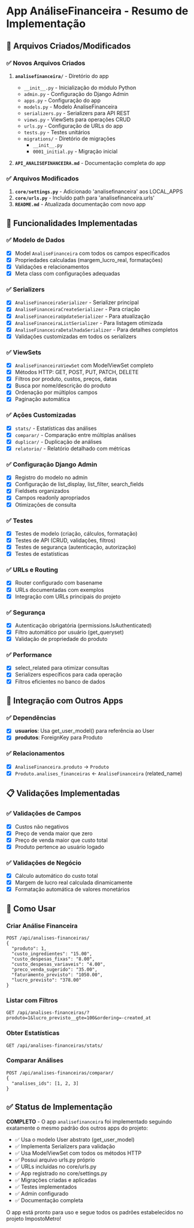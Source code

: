 # App AnáliseFinanceira - Resumo de Implementação

## 📂 Arquivos Criados/Modificados

### ✅ Novos Arquivos Criados

1. **`analisefinanceira/`** - Diretório do app
   - `__init__.py` - Inicialização do módulo Python
   - `admin.py` - Configuração do Django Admin
   - `apps.py` - Configuração do app
   - `models.py` - Modelo AnaliseFinanceira
   - `serializers.py` - Serializers para API REST
   - `views.py` - ViewSets para operações CRUD
   - `urls.py` - Configuração de URLs do app
   - `tests.py` - Testes unitários
   - `migrations/` - Diretório de migrações
     - `__init__.py`
     - `0001_initial.py` - Migração inicial

2. **`API_ANALISEFINANCEIRA.md`** - Documentação completa do app

### ✅ Arquivos Modificados

1. **`core/settings.py`** - Adicionado 'analisefinanceira' aos LOCAL_APPS
2. **`core/urls.py`** - Incluído path para 'analisefinanceira.urls'
3. **`README.md`** - Atualizada documentação com novo app

## 🎯 Funcionalidades Implementadas

### ✅ Modelo de Dados
- [x] Model `AnaliseFinanceira` com todos os campos especificados
- [x] Propriedades calculadas (margem_lucro_real, formatações)
- [x] Validações e relacionamentos
- [x] Meta class com configurações adequadas

### ✅ Serializers
- [x] `AnaliseFinanceiraSerializer` - Serializer principal
- [x] `AnaliseFinanceiraCreateSerializer` - Para criação
- [x] `AnaliseFinanceiraUpdateSerializer` - Para atualização
- [x] `AnaliseFinanceiraListSerializer` - Para listagem otimizada
- [x] `AnaliseFinanceiraDetalhadaSerializer` - Para detalhes completos
- [x] Validações customizadas em todos os serializers

### ✅ ViewSets
- [x] `AnaliseFinanceiraViewSet` com ModelViewSet completo
- [x] Métodos HTTP: GET, POST, PUT, PATCH, DELETE
- [x] Filtros por produto, custos, preços, datas
- [x] Busca por nome/descrição do produto
- [x] Ordenação por múltiplos campos
- [x] Paginação automática

### ✅ Ações Customizadas
- [x] `stats/` - Estatísticas das análises
- [x] `comparar/` - Comparação entre múltiplas análises
- [x] `duplicar/` - Duplicação de análises
- [x] `relatorio/` - Relatório detalhado com métricas

### ✅ Configuração Django Admin
- [x] Registro do modelo no admin
- [x] Configuração de list_display, list_filter, search_fields
- [x] Fieldsets organizados
- [x] Campos readonly apropriados
- [x] Otimizações de consulta

### ✅ Testes
- [x] Testes de modelo (criação, cálculos, formatação)
- [x] Testes de API (CRUD, validações, filtros)
- [x] Testes de segurança (autenticação, autorização)
- [x] Testes de estatísticas

### ✅ URLs e Routing
- [x] Router configurado com basename
- [x] URLs documentadas com exemplos
- [x] Integração com URLs principais do projeto

### ✅ Segurança
- [x] Autenticação obrigatória (permissions.IsAuthenticated)
- [x] Filtro automático por usuário (get_queryset)
- [x] Validação de propriedade do produto

### ✅ Performance
- [x] select_related para otimizar consultas
- [x] Serializers específicos para cada operação
- [x] Filtros eficientes no banco de dados

## 🔄 Integração com Outros Apps

### ✅ Dependências
- [x] **usuarios**: Usa get_user_model() para referência ao User
- [x] **produtos**: ForeignKey para Produto

### ✅ Relacionamentos
- [x] `AnaliseFinanceira.produto` → `Produto`
- [x] `Produto.analises_financeiras` ← `AnaliseFinanceira` (related_name)

## 📋 Validações Implementadas

### ✅ Validações de Campos
- [x] Custos não negativos
- [x] Preço de venda maior que zero
- [x] Preço de venda maior que custo total
- [x] Produto pertence ao usuário logado

### ✅ Validações de Negócio
- [x] Cálculo automático do custo total
- [x] Margem de lucro real calculada dinamicamente
- [x] Formatação automática de valores monetários

## 🚀 Como Usar

### Criar Análise Financeira
```http
POST /api/analises-financeiras/
{
  "produto": 1,
  "custo_ingredientes": "15.00",
  "custo_despesas_fixas": "8.00",
  "custo_despesas_variaveis": "4.00",
  "preco_venda_sugerido": "35.00",
  "faturamento_previsto": "1050.00",
  "lucro_previsto": "378.00"
}
```

### Listar com Filtros
```http
GET /api/analises-financeiras/?produto=1&lucro_previsto__gte=100&ordering=-created_at
```

### Obter Estatísticas
```http
GET /api/analises-financeiras/stats/
```

### Comparar Análises
```http
POST /api/analises-financeiras/comparar/
{
  "analises_ids": [1, 2, 3]
}
```

## ✅ Status de Implementação

**COMPLETO** - O app `analisefinanceira` foi implementado seguindo exatamente o mesmo padrão dos outros apps do projeto:

- ✅ Usa o modelo User abstrato (get_user_model)
- ✅ Implementa Serializers para validação
- ✅ Usa ModelViewSet com todos os métodos HTTP
- ✅ Possui arquivo urls.py próprio
- ✅ URLs incluídas no core/urls.py
- ✅ App registrado no core/settings.py
- ✅ Migrações criadas e aplicadas
- ✅ Testes implementados
- ✅ Admin configurado
- ✅ Documentação completa

O app está pronto para uso e segue todos os padrões estabelecidos no projeto ImpostoMetro!
